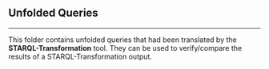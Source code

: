 ## Unfolded Queries
-----------
This folder contains unfolded queries that had been translated by the **STARQL-Transformation** tool.
They can be used to verify/compare the results of a STARQL-Transformation
output.
